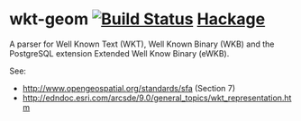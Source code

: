 # wkt-geom [![Build Status](https://travis-ci.org/indicatrix/wkt-geom.png?branch=master)](https://travis-ci.org/indicatrix/wkt-geom) [Hackage](https://hackage.haskell.org/package/wkt-geom)

A parser for Well Known Text (WKT), Well Known Binary (WKB) and the PostgreSQL extension Extended Well Know Binary (eWKB).

See:
- http://www.opengeospatial.org/standards/sfa (Section 7)
- http://edndoc.esri.com/arcsde/9.0/general_topics/wkt_representation.htm
